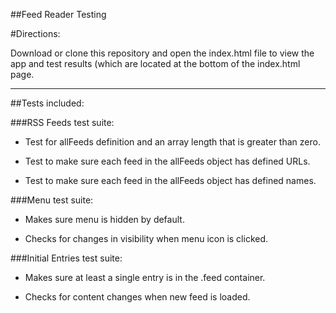 ##Feed Reader Testing

#Directions:

Download or clone this repository and open the index.html file to view
the app and test results (which are located at the bottom of the index.html
page.

---
##Tests included:

###RSS Feeds test suite:

* Test for allFeeds definition and an array length that is greater than zero.

* Test to make sure each feed in the allFeeds object has defined URLs.

* Test to make sure each feed in the allFeeds object has defined names.

###Menu test suite:

* Makes sure menu is hidden by default.

* Checks for changes in visibility when menu icon is clicked.


###Initial Entries test suite:

* Makes sure at least a single entry is in the .feed container.

* Checks for content changes when new feed is loaded.

